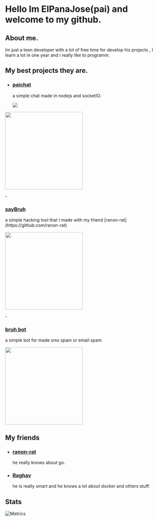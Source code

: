 # Hello Im ElPanaJose(pai) and welcome to my github.

## About me.

Im just a teen developer with a lot of free time for develop his projects , I learn a lot in one year and i really like to programm.

## My best projects they are.

- <a href="https://chat-pai.herokuapp.com/"> <h3>paichat</h3> </a> a simple chat made in nodejs and socketIO. <p><img src="https://camo.githubusercontent.com/77e5081818a5bfbf1b2eac6a91df32c13207a0b45da64890495cbff0fd9b1997/68747470733a2f2f6d656469612e646973636f72646170702e6e65742f6174746163686d656e74732f3734343431393236313038363433333238322f3738353236303731323738333634323634342f436170747572615f64655f70616e74616c6c615f323032302d31322d30365f3136343333372e706e673f77696474683d383636266865696768743d343330"></p>
<p> <img height=250 src="https://media.discordapp.net/attachments/820472030474272769/822156221704044594/Captura_de_Pantalla_2021-03-18_a_las_11.15.06.png"></p>
- <a href="https://github.com/ranon-rat/sayBruh"> <h3>sayBruh</h3> </a> a simple hacking tool that I made with my friend
  [ranon-rat](https://github.com/ranon-rat) <p><img height=250 src="https://camo.githubusercontent.com/058ed8bec67f8beeaf01abb90eaa5c4921e36a121649890422c1652980e0e3bd/68747470733a2f2f6d656469612e646973636f72646170702e6e65742f6174746163686d656e74732f3738363735323838353938323632353836322f3739333239303535383136343536363032362f436170747572615f64655f50616e74616c6c615f323032302d31322d32385f615f6c61735f372e33332e31335f702e6d2e2e706e673f77696474683d31323536266865696768743d363933"></p>
- <a href="https://github.com/ELPanaJose/bruh-bot"><h3>bruh bot</h3></a> a simple bot for made sms spam or email spam
    <p><img height =250 src="https://camo.githubusercontent.com/ba5db99c2529a3f65f0aa623dc749da795730f420a8c9a1443884308f5c6df5c/68747470733a2f2f6d656469612e646973636f72646170702e6e65742f6174746163686d656e74732f3831373232383535353235383935333733382f3831373337373434313734383232313935322f756e6b6e6f776e2e706e67"></p>

## My friends

- <a href="https://github.com/ranon-rat"><h3>ranon-rat</h3></a> he really knows about go.
- <a href="https://github.com/nerdthatnoonelikes"><h3>Raghav</h3></a> he is really smart and he knows a lot about docker and others stuff.

## Stats

![Metrics](https://metrics.lecoq.io/ELPanaJose?template=classic&languages=1&languages.colors=github&languages.threshold=0%25&config.timezone=America%2FBogota)
